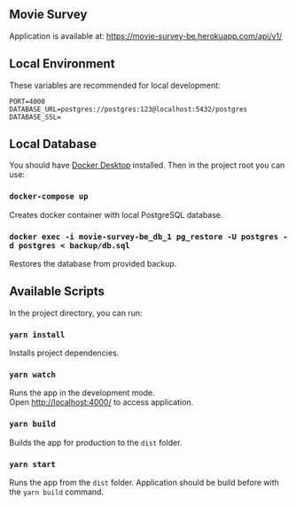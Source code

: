 ## Movie Survey

Application is available at: https://movie-survey-be.herokuapp.com/api/v1/

## Local Environment

These variables are recommended for local development:

```
PORT=4000
DATABASE_URL=postgres://postgres:123@localhost:5432/postgres
DATABASE_SSL=
```

## Local Database

You should have [Docker Desktop](https://www.docker.com/products/docker-desktop/) installed.
Then in the project root you can use:

### `docker-compose up`

Creates docker container with local PostgreSQL database.

### `docker exec -i movie-survey-be_db_1 pg_restore -U postgres -d postgres < backup/db.sql`

Restores the database from provided backup.

## Available Scripts

In the project directory, you can run:

### `yarn install`

Installs project dependencies.

### `yarn watch`

Runs the app in the development mode.\
Open [http://localhost:4000/](http://[::1]:4000/) to access application.

### `yarn build`

Builds the app for production to the `dist` folder.

### `yarn start`

Runs the app from the `dist` folder. Application should be build before with the `yarn build` command.
